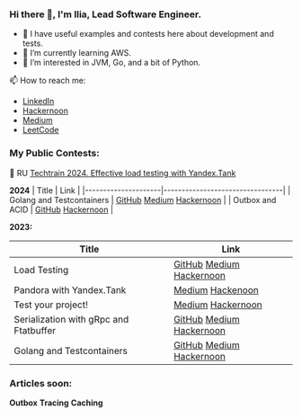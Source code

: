 ### Hi there 👋, I'm Ilia, Lead Software Engineer.

- 🔭 I have useful examples and contests here about development and tests.
- 🌱 I’m currently learning AWS.
- 👀 I’m interested in JVM, Go, and a bit of Python.

📫 How to reach me:
- [LinkedIn](https://www.linkedin.com/in/ilia-iv-er/)
- [Hackernoon](https://hackernoon.com/u/lookingforere)
- [Medium](https://hackernoon.com/u/lookingforere)
- [LeetCode](https://leetcode.com/SomeEPersonLikeMe/)
  
### My Public Contests:

🎦 RU [Techtrain 2024. Effective load testing with Yandex.Tank](https://techtrain.ru/talks/0f2d4a166d0d45b4a12f2f4aaafcb9d4)

**2024**
| Title               | Link                            |
|---------------------|---------------------------------|
| Golang and Testcontainers   | [GitHub](https://github.com/IliaEre/testcontainer-contest) [Medium](https://lookingforere.medium.com/one-more-time-about-golang-and-testcontainers-d30a50e11292) [Hackernoon](https://hackernoon.com/express-setup-golang-and-testcontainers-unwrapped)     |
| Outbox and ACID   | [GitHub](https://github.com/IliaEre/outbox-contest) [Hackernoon](https://hackernoon.com/unlocking-microservices-reliability-with-acid-and-the-outbox-pattern)     |

**2023:**

| Title               | Link                            |
|---------------------|---------------------------------|
| Load Testing | [GitHub](https://github.com/IliaEre/load-test-contest) [Medium](https://lookingforere.medium.com/fast-load-testing-with-yandextank-and-ghz-77157bf4a779) [Hackernoon](https://hackernoon.com/turbocharge-load-testing-yandextank-ghz-combo-for-lightning-fast-code-checks)      |
| Pandora with Yandex.Tank     | [Medium](https://medium.com/@lookingforere/yandex-pandora-performance-testing-unleashing-versatility-like-a-swiss-army-knife-12c250f2bff2) [Hackenoon](https://hackernoon.com/leveraging-yandex-pandora-stress-testing-grpc-and-flatbuffer-services)     |
| Test your project!      | [Medium](https://lookingforere.medium.com/just-test-your-project-part-1-da33a8b823b4) [Hackernoon](https://hackernoon.com/just-go-ahead-and-test-your-project-part-1)        |
| Serialization with gRpc and Ftatbuffer  | [GitHub](https://github.com/IliaEre/serialisation-contest) [Medium](https://medium.com/@lookingforere/json-vs-proto-grpc-vs-flatbuffer-speed-showdown-for-mobile-app-backends-e3972074c35c) [Hackernoon](https://hackernoon.com/flutbuffers-in-2024-can-we-recreate-old-success-performance-optimization-takes-center-stage)       |
| Golang and Testcontainers   | [GitHub](https://github.com/IliaEre/testcontainer-contest) [Medium](https://lookingforere.medium.com/one-more-time-about-golang-and-testcontainers-d30a50e11292) [Hackernoon](https://app.hackernoon.com/stats/express-setup-golang-and-testcontainers-unwrapped)     |


### Articles soon:
**Outbox**
**Tracing**
**Caching**
